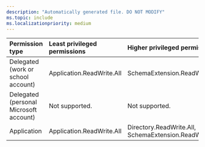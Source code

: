 ```yaml
---
description: "Automatically generated file. DO NOT MODIFY"
ms.topic: include
ms.localizationpriority: medium
---
```


|Permission type|Least privileged permissions|Higher privileged permissions|
|:---|:---|:---|
|Delegated (work or school account)|Application.ReadWrite.All|SchemaExtension.ReadWrite.All|
|Delegated (personal Microsoft account)|Not supported.|Not supported.|
|Application|Application.ReadWrite.All|Directory.ReadWrite.All, SchemaExtension.ReadWrite.All|

